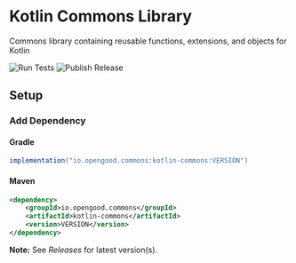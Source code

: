# Kotlin Commons Library

Commons library containing reusable functions, extensions, and objects
for Kotlin

![Run Tests](https://github.com/opengoodio/kotlin-commons/workflows/Run%20Tests/badge.svg)
![Publish Release](https://github.com/opengoodio/kotlin-commons/workflows/Publish%20Release/badge.svg)

## Setup

### Add Dependency

#### Gradle

```groovy
implementation("io.opengood.commons:kotlin-commons:VERSION")
```

#### Maven

```xml
<dependency>
    <groupId>io.opengood.commons</groupId>
    <artifactId>kotlin-commons</artifactId>
    <version>VERSION</version>
</dependency>
```

**Note:** See *Releases* for latest version(s).